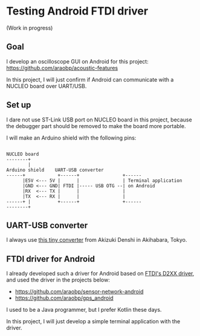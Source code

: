 # Testing Android FTDI driver

(Work in progress)

## Goal

I develop an oscilloscope GUI on Android for this project: https://github.com/araobp/acoustic-features

In this project, I will just confirm if Android can communicate with a NUCLEO board over UART/USB.

## Set up

I dare not use ST-Link USB port on NUCLEO board in this project, because the debugger part should be removed to make the board more portable.

I will make an Arduino shield with the following pins:

```

NUCLEO board
--------+
        |
Arduino shield    UART-USB converter
------+            +------+                +------
      |E5V <--- 5V |      |                | Terminal application
      |GND <--- GND| FTDI |----- USB OTG --| on Android
      |RX  <--- TX |      |                |
      |TX  <--- RX |      |                |
------+ |          +------+                +------
--------+
```

## UART-USB converter

I always use [this tiny converter](http://akizukidenshi.com/catalog/g/gM-08461/) from Akizuki Denshi in Akihabara, Tokyo.

## FTDI driver for Android

I already developed such a driver for Android based on [FTDI's D2XX driver](https://www.ftdichip.com/Android.htm), and used the driver in the projects below:
- https://github.com/araobp/sensor-network-android
- https://github.com/araobp/gps_android

I used to be a Java programmer, but I prefer Kotlin these days.

In this project, I will just develop a simple terminal application with the driver.
